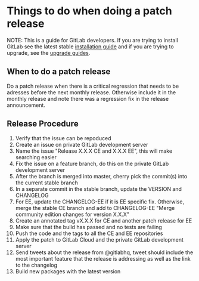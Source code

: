 # Things to do when doing a patch release
NOTE: This is a guide for GitLab developers. If you are trying to install GitLab see the latest stable [installation guide](install/installation.md) and if you are trying to upgrade, see the [upgrade guides](update).

## When to do a patch release

Do a patch release when there is a critical regression that needs to be adresses before the next monthly release.
Otherwise include it in the monthly release and note there was a regression fix in the release announcement.

## Release Procedure

1. Verify that the issue can be repoduced
1. Create an issue on private GitLab development server
1. Name the issue "Release X.X.X CE and X.X.X EE", this will make searching easier
1. Fix the issue on a feature branch, do this on the private GitLab development server
1. After the branch is merged into master, cherry pick the commit(s) into the current stable branch
1. In a separate commit in the stable branch, update the VERSION and CHANGELOG
1. For EE, update the CHANGELOG-EE if it is EE specific fix. Otherwise, merge the stable CE branch and add to CHANGELOG-EE "Merge community edition changes for version X.X.X"
1. Create an annotated tag vX.X.X for CE and another patch release for EE
1. Make sure that the build has passed and no tests are failing
1. Push the code and the tags to all the CE and EE repositories
1. Apply the patch to GitLab Cloud and the private GitLab development server
1. Send tweets about the release from @gitlabhq, tweet should include the most important feature that the release is addressing as well as the link to the changelog
1. Build new packages with the latest version

